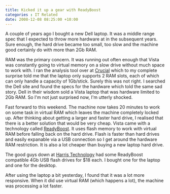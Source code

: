 ```yaml
---
title: Kicked it up a gear with ReadyBoost
categories : IT Related
date: 2008-12-08 08:25:00 +10:00
---
```


 A couple of years ago I bought a new Dell laptop. It was a middle range spec that I expected to throw more hardware at in the subsequent years. Sure enough, the hard drive became too small, too slow and the machine good certainly do with more than 2Gb RAM. 

 RAM was the primary concern. It was running out often enough that Vista was constantly going to virtual memory on a slow drive without much space to work with. I ran the analysis tool over at [Crucial][0] which to my complete surprise told me that the laptop only supports 2 RAM slots, each of which can only handle a capacity of 1Gb/stick. Surely this was not right. I searched the Dell site and found the specs for the hardware which told the same sad story. Dell in their wisdom sold a Vista laptop that was hardware limited to 2Gb RAM. So I'm not just surprised now, I'm utterly shocked. 

 Fast forward to this weekend. The machine now takes 20 minutes to work on some task in virtual RAM which leaves the machine completely locked up. After thinking about getting a larger and faster hard drive, I realised that there is a better solution that would be very cheap. Vista came with a technology called [ReadyBoost][1]. It uses flash memory to work with virtual RAM before falling back on the hard drive. Flash is faster than hard drives and easily expanable via a USB connection so I get around the hardware RAM restriction. It is also a lot cheaper than buying a new laptop hard drive. 

 The good guys down at [Harris Technology][2] had some ReadyBoost compatible 4Gb USB flash drives for $18 each. I bought one for the laptop and one for the desktop. 

 After using the laptop a bit yesterday, I found that it was a lot more responsive. When it did use virtual RAM (which happens a lot), the machine was processing a lot faster. 

[0]: http://www.crucial.com/
[1]: http://en.wikipedia.org/wiki/ReadyBoost
[2]: http://www.ht.com.au
